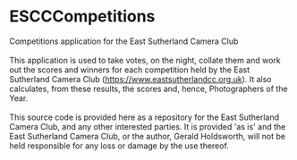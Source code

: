 # ESCCCompetitions
 Competitions application for the East Sutherland Camera Club<br>
<br>
This application is used to take votes, on the night, collate them and work out the scores and winners for each competition held by the East Sutherland Camera Club (https://www.eastsutherlandcc.org.uk). It also calculates, from these results, the scores and, hence, Photographers of the Year.<br>
<br>
This source code is provided here as a repository for the East Sutherland Camera Club, and any other interested parties. It is provided 'as is' and the East Sutherland Camera Club, or the author, Gerald Holdsworth, will not be held responsible for any loss or damage by the use thereof.<br>
